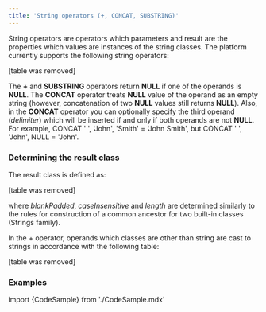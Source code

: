 ```yaml
---
title: 'String operators (+, CONCAT, SUBSTRING)'
---
```


String operators are operators which parameters and result are the properties which values are instances of the string classes. The platform currently supports the following string operators:

[table was removed]

The **+** and **SUBSTRING** operators return **NULL** if one of the operands is **NULL**. The **CONCAT** operator treats **NULL** value of the operand as an empty string (however, concatenation of two **NULL** values still returns **NULL**). Also, in the **CONCAT** operator you can optionally specify the third operand (*delimiter*) which will be inserted if and only if both operands are not **NULL**. For example, CONCAT ' ', 'John', 'Smith' = 'John Smith', but CONCAT ' ', 'John', NULL = 'John'.

### Determining the result class

The result class is defined as:

[table was removed]

where *blankPadded*, *caseInsensitive* and *length* are determined similarly to the rules for construction of a common ancestor for two built-in classes (Strings family).

In the + operator, operands which classes are other than string are cast to strings in accordance with the following table:

[table was removed]

### Examples


import {CodeSample} from './CodeSample.mdx'

<CodeSample url="http://documentation.lsfusion.org:5000/sample?file=OperatorPropertySample&block=concat"/>
